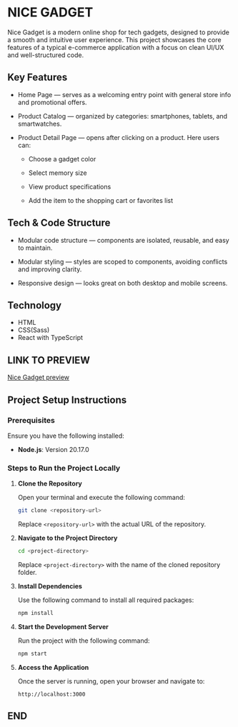 # NICE GADGET

Nice Gadget is a modern online shop for tech gadgets, designed to provide a smooth and intuitive user experience. This project showcases the core features of a typical e-commerce application with a focus on clean UI/UX and well-structured code.

## Key Features
- Home Page — serves as a welcoming entry point with general store info and promotional offers.

- Product Catalog — organized by categories: smartphones, tablets, and smartwatches.

- Product Detail Page — opens after clicking on a product. Here users can:

  + Choose a gadget color

  + Select memory size

  + View product specifications

  + Add the item to the shopping cart or favorites list

## Tech & Code Structure
- Modular code structure — components are isolated, reusable, and easy to maintain.

- Modular styling — styles are scoped to components, avoiding conflicts and improving clarity.

- Responsive design — looks great on both desktop and mobile screens.

## Technology
- HTML
- CSS(Sass)
- React with TypeScript

## LINK TO PREVIEW

[Nice Gadget preview](https://an-marrykyslenko.github.io/nice_gadget/)

## Project Setup Instructions

### Prerequisites

Ensure you have the following installed:
- **Node.js**: Version 20.17.0

### Steps to Run the Project Locally

1. **Clone the Repository**

   Open your terminal and execute the following command:
   ```bash
   git clone <repository-url>
   ```
   Replace `<repository-url>` with the actual URL of the repository.

2. **Navigate to the Project Directory**

   ```bash
   cd <project-directory>
   ```
   Replace `<project-directory>` with the name of the cloned repository folder.

3. **Install Dependencies**

   Use the following command to install all required packages:
   ```bash
   npm install
   ```

4. **Start the Development Server**

   Run the project with the following command:
   ```bash
   npm start
   ```

5. **Access the Application**

   Once the server is running, open your browser and navigate to:
   ```
   http://localhost:3000
   ```

## END

